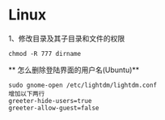 # Linux

1、修改目录及其子目录和文件的权限

```
chmod -R 777 dirname
```

** 怎么删除登陆界面的用户名\(Ubuntu\)**

```
sudo gnome-open /etc/lightdm/lightdm.conf
增加以下两行
greeter-hide-users=true
greeter-allow-guest=false
```



